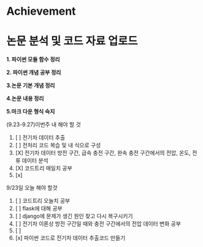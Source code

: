 # Achievement
논문 분석 및 코드 자료 업로드
=====================
**1. 파이썬 모듈 함수 정리**

**2. 파이썬 개념 공부 정리**

**3.논문 기본 개념 정리**

**4.논문 내용 정리**

**5.마크 다운 형식 숙지**




(9.23-9.27)이번주 내 해야 할 것
1. [ ] 전기차 데이터 추출 
2. [ ] 전처리 코드 복습 및 내 식으로 구성
6. [X] 전기차 데이터 방전 구간, 급속 충전 구간, 완속 충전 구간에서의 전압, 온도, 전류 데이터 분석
7. [X] 코드트리 매일치 공부
8. [x] 


9/23일 오늘 해야 할것

1. [ ] 코드트리 오늘치 공부
2. [ ] flask에 대해 공부
3. [ ] django에 문제가 생긴 원인 찾고 다시 복구시키기
4. [ ] 전기차 이론상 방전 구간일 때와 충전 구간에서의 전압 데이터 변화 공부
5. [ ]  
6. [x] 파이썬 코드로 전기차 데이터 추출코드 만들기
